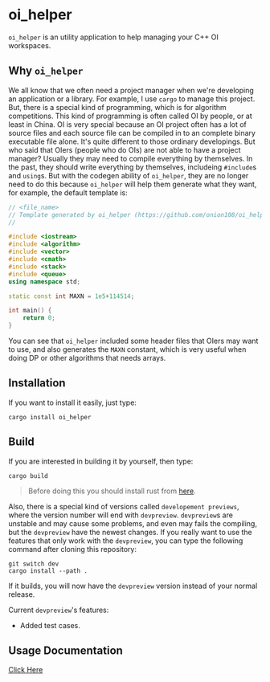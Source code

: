 # oi_helper
`oi_helper` is an utility application to help managing your C++ OI workspaces.

## Why `oi_helper`
We all know that we often need a project manager when we're developing an application or a library. For example, I use `cargo` to manage this project. But, there is a special kind of programming, which is for algorithm competitions. This kind of programming is often called OI by people, or at least in China. OI is very special because an OI project often has a lot of source files and each source file can be compiled in to an complete binary executable file alone. It's quite different to those ordinary developings. But who said that OIers (people who do OIs) are not able to have a project manager? Usually they may need to compile everything by themselves. In the past, they should write everything by themselves, includeing `#include`s and `using`s. But with the codegen ability of `oi_helper`, they are no longer need to do this because `oi_helper` will help them generate what they want, for example, the default template is:
```C++
// <file_name>
// Template generated by oi_helper (https://github.com/onion108/oi_helper)
//

#include <iostream>
#include <algorithm>
#include <vector>
#include <cmath>
#include <stack>
#include <queue>
using namespace std;

static const int MAXN = 1e5+114514;

int main() {
    return 0;
}
```
You can see that `oi_helper` included some header files that OIers may want to use, and also generates the `MAXN` constant, which is very useful when doing DP or other algorithms that needs arrays.

## Installation

If you want to install it easily, just type:
```
cargo install oi_helper
```

## Build
If you are interested in building it by yourself, then type:
```
cargo build
```
> Before doing this you should install rust from [here](https://rustup.rs/).

Also, there is a special kind of versions called `developement previews`, where the version number will end with `devpreview`. `devpreview`s are unstable and may cause some problems, and even may fails the compiling, but the `devpreview` have the newest changes. If you really want to use the features that only work with the `devpreview`, you can type the following command after cloning this repository:
```
git switch dev
cargo install --path .
```
If it builds, you will now have the `devpreview` version instead of your normal release.

Current `devpreview`'s features:
- Added test cases.

## Usage Documentation

[Click Here](doc/Overview.md)
